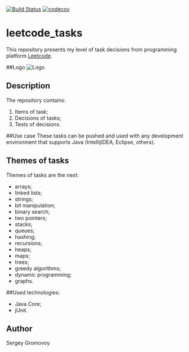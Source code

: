 [![Build Status](https://travis-ci.org/Sir-Hedgehog/leetcode_tasks.svg?branch=main)](https://travis-ci.org/Sir-Hedgehog/leetcode_tasks)
[![codecov](https://codecov.io/gh/Sir-Hedgehog/leetcode_tasks/branch/main/graph/badge.svg)](https://codecov.io/gh/Sir-Hedgehog/leetcode_tasks)

# leetcode_tasks
This repository presents my level of task decisions from programming platform [Leetcode](https://leetcode.com/ "leetcode").

##Logo
![Logo](https://camo.githubusercontent.com/4d21a2a0f2bb751bba6bae08f56fbbb87e0b0460/68747470733a2f2f63646e2d696d616765732d312e6d656469756d2e636f6d2f6d61782f313336302f312a357164504c733478395475616276514a7775376975412e706e67g)

## Description
The repository contains:
 1) Items of task;
 2) Decisions of tasks;
 3) Tests of decisions.
 
##Use case
These tasks can be pushed and used with any development environment that supports Java (IntellijIDEA, Eclipse, others).
 
## Themes of tasks
Themes of tasks are the next:

- arrays;
- linked lists;
- strings;
- bit manipulation;
- binary search;
- two pointers;
- stacks;
- queues;
- hashing;
- recursions;
- heaps;
- maps; 
- trees;
- greedy algorithms;
- dynamic programming;
- graphs.

##Used technologies:
- Java Core;
- jUnit.

## Author
Sergey Gromovoy

